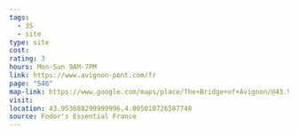 ```yaml
---
tags:
  - 3S
  - site
type: site
cost: 
rating: 3
hours: Mon-Sun 9AM-7PM
link: https://www.avignon-pont.com/fr
page: "546"
map-link: https://www.google.com/maps/place/The+Bridge+of+Avignon/@43.953881,4.8047791,19.29z/data=!4m6!3m5!1s0x12b5eb825fa84051:0x7b72f2b877bc1976!8m2!3d43.9538522!4d4.8048781!16zL20vMDJ3OTlt?entry=ttu&g_ep=EgoyMDI0MTAwNy4xIKXMDSoASAFQAw%3D%3D
visit: 
location: 43.953688299999996,4.805010726587748
source: Fodor's Essential France
---
```

